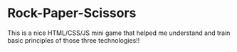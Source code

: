 # Rock-Paper-Scissors

This is a nice HTML/CSS/JS mini game that helped me understand and train basic principles of those three technologies!!
